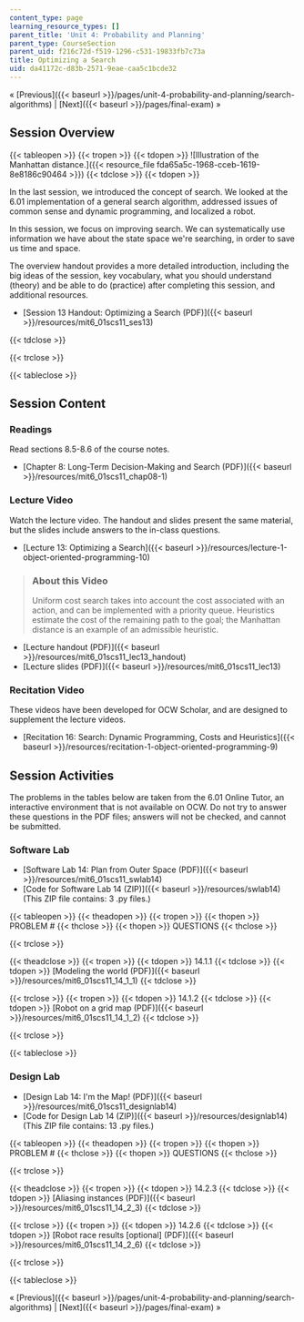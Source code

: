 ```yaml
---
content_type: page
learning_resource_types: []
parent_title: 'Unit 4: Probability and Planning'
parent_type: CourseSection
parent_uid: f216c72d-f519-1296-c531-19833fb7c73a
title: Optimizing a Search
uid: da41172c-d83b-2571-9eae-caa5c1bcde32
---
```


« [Previous]({{< baseurl >}}/pages/unit-4-probability-and-planning/search-algorithms) | [Next]({{< baseurl >}}/pages/final-exam) »

Session Overview
----------------

{{< tableopen >}}
{{< tropen >}}
{{< tdopen >}}
![Illustration of the Manhattan distance.]({{< resource_file fda65a5c-1968-cceb-1619-8e8186c90464 >}})
{{< tdclose >}}
{{< tdopen >}}


In the last session, we introduced the concept of search. We looked at the 6.01 implementation of a general search algorithm, addressed issues of common sense and dynamic programming, and localized a robot.

In this session, we focus on improving search. We can systematically use information we have about the state space we're searching, in order to save us time and space.

The overview handout provides a more detailed introduction, including the big ideas of the session, key vocabulary, what you should understand (theory) and be able to do (practice) after completing this session, and additional resources.

*   [Session 13 Handout: Optimizing a Search (PDF)]({{< baseurl >}}/resources/mit6_01scs11_ses13)


{{< tdclose >}}

{{< trclose >}}

{{< tableclose >}}

Session Content
---------------

### Readings

Read sections 8.5-8.6 of the course notes.

*   [Chapter 8: Long-Term Decision-Making and Search (PDF)]({{< baseurl >}}/resources/mit6_01scs11_chap08-1)

### Lecture Video

Watch the lecture video. The handout and slides present the same material, but the slides include answers to the in-class questions.

*   [Lecture 13: Optimizing a Search]({{< baseurl >}}/resources/lecture-1-object-oriented-programming-10)

> ### About this Video
> 
> Uniform cost search takes into account the cost associated with an action, and can be implemented with a priority queue. Heuristics estimate the cost of the remaining path to the goal; the Manhattan distance is an example of an admissible heuristic.

*   [Lecture handout (PDF)]({{< baseurl >}}/resources/mit6_01scs11_lec13_handout)
*   [Lecture slides (PDF)]({{< baseurl >}}/resources/mit6_01scs11_lec13)

### Recitation Video

These videos have been developed for OCW Scholar, and are designed to supplement the lecture videos.

*   [Recitation 16: Search: Dynamic Programming, Costs and Heuristics]({{< baseurl >}}/resources/recitation-1-object-oriented-programming-9)

Session Activities
------------------

The problems in the tables below are taken from the 6.01 Online Tutor, an interactive environment that is not available on OCW. Do not try to answer these questions in the PDF files; answers will not be checked, and cannot be submitted.

### Software Lab

*   [Software Lab 14: Plan from Outer Space (PDF)]({{< baseurl >}}/resources/mit6_01scs11_swlab14)
*   [Code for Software Lab 14 (ZIP)]({{< baseurl >}}/resources/swlab14) (This ZIP file contains: 3 .py files.)

{{< tableopen >}}
{{< theadopen >}}
{{< tropen >}}
{{< thopen >}}
PROBLEM #
{{< thclose >}}
{{< thopen >}}
QUESTIONS
{{< thclose >}}

{{< trclose >}}

{{< theadclose >}}
{{< tropen >}}
{{< tdopen >}}
14.1.1
{{< tdclose >}}
{{< tdopen >}}
[Modeling the world (PDF)]({{< baseurl >}}/resources/mit6_01scs11_14_1_1)
{{< tdclose >}}

{{< trclose >}}
{{< tropen >}}
{{< tdopen >}}
14.1.2
{{< tdclose >}}
{{< tdopen >}}
[Robot on a grid map (PDF)]({{< baseurl >}}/resources/mit6_01scs11_14_1_2)
{{< tdclose >}}

{{< trclose >}}

{{< tableclose >}}

### Design Lab

*   [Design Lab 14: I'm the Map! (PDF)]({{< baseurl >}}/resources/mit6_01scs11_designlab14)
*   [Code for Design Lab 14 (ZIP)]({{< baseurl >}}/resources/designlab14) (This ZIP file contains: 13 .py files.)

{{< tableopen >}}
{{< theadopen >}}
{{< tropen >}}
{{< thopen >}}
PROBLEM #
{{< thclose >}}
{{< thopen >}}
QUESTIONS
{{< thclose >}}

{{< trclose >}}

{{< theadclose >}}
{{< tropen >}}
{{< tdopen >}}
14.2.3
{{< tdclose >}}
{{< tdopen >}}
[Aliasing instances (PDF)]({{< baseurl >}}/resources/mit6_01scs11_14_2_3)
{{< tdclose >}}

{{< trclose >}}
{{< tropen >}}
{{< tdopen >}}
14.2.6
{{< tdclose >}}
{{< tdopen >}}
[Robot race results \[optional\] (PDF)]({{< baseurl >}}/resources/mit6_01scs11_14_2_6)
{{< tdclose >}}

{{< trclose >}}

{{< tableclose >}}

« [Previous]({{< baseurl >}}/pages/unit-4-probability-and-planning/search-algorithms) | [Next]({{< baseurl >}}/pages/final-exam) »